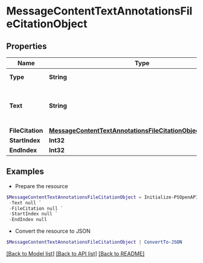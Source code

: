 # MessageContentTextAnnotationsFileCitationObject
## Properties

Name | Type | Description | Notes
------------ | ------------- | ------------- | -------------
**Type** | **String** | Always &#x60;file_citation&#x60;. | 
**Text** | **String** | The text in the message content that needs to be replaced. | 
**FileCitation** | [**MessageContentTextAnnotationsFileCitationObjectFileCitation**](MessageContentTextAnnotationsFileCitationObjectFileCitation.md) |  | 
**StartIndex** | **Int32** |  | 
**EndIndex** | **Int32** |  | 

## Examples

- Prepare the resource
```powershell
$MessageContentTextAnnotationsFileCitationObject = Initialize-PSOpenAPIToolsMessageContentTextAnnotationsFileCitationObject  -Type null `
 -Text null `
 -FileCitation null `
 -StartIndex null `
 -EndIndex null
```

- Convert the resource to JSON
```powershell
$MessageContentTextAnnotationsFileCitationObject | ConvertTo-JSON
```

[[Back to Model list]](../README.md#documentation-for-models) [[Back to API list]](../README.md#documentation-for-api-endpoints) [[Back to README]](../README.md)

